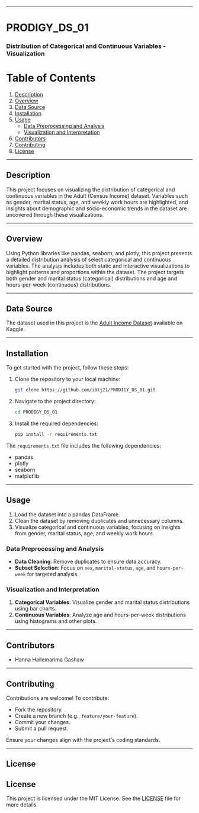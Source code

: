 ___
# PRODIGY_DS_01
### Distribution of Categorical and Continuous Variables - Visualization
# Table of Contents
1. [Description](#description)
2. [Overview](#overview)
3. [Data Source](#data-source)
4. [Installation](#installation)
5. [Usage](#usage)
    - [Data Preprocessing and Analysis](#data-preprocessing-and-analysis)
    - [Visualization and Interpretation](#visualization-and-interpretation)
6. [Contributors](#contributors)
7. [Contributing](#contributing)
8. [License](#license)

___
## Description
This project focuses on visualizing the distribution of categorical and continuous variables in the Adult (Census Income) dataset. Variables such as gender, marital status, age, and weekly work hours are highlighted, and insights about demographic and socio-economic trends in the dataset are uncovered through these visualizations.
___
## Overview
Using Python libraries like pandas, seaborn, and plotly, this project presents a detailed distribution analysis of select categorical and continuous variables. The analysis includes both static and interactive visualizations to highlight patterns and proportions within the dataset. The project targets both gender and marital status (categorical) distributions and age and hours-per-week (continuous) distributions.
___

## Data Source

The dataset used in this project is the [Adult Income Dataset](https://www.kaggle.com/datasets/wenruliu/adult-income-dataset) available on Kaggle.
___
## Installation

To get started with the project, follow these steps:

1. Clone the repository to your local machine:
    ```bash
    git clone https://github.com/ibtj21/PRODIGY_DS_01.git
    ```

2. Navigate to the project directory:
    ```bash
    cd PRODIGY_DS_01
    ```

3. Install the required dependencies:
    ```bash
    pip install -r requirements.txt
    ```

The `requirements.txt` file includes the following dependencies:

- pandas
- plotly
- seaborn
- matplotlib
___

## Usage

1. Load the dataset into a pandas DataFrame.
2. Clean the dataset by removing duplicates and unnecessary columns.
3. Visualize categorical and continuous variables, focusing on insights from gender, marital status, age, and weekly work hours.

### Data Preprocessing and Analysis
- **Data Cleaning**: Remove duplicates to ensure data accuracy.
- **Subset Selection**: Focus on `sex`, `marital-status`, `age`, and `hours-per-week` for targeted analysis.

### Visualization and Interpretation
1. **Categorical Variables**: Visualize gender and marital status distributions using bar charts.
2. **Continuous Variables**: Analyze age and hours-per-week distributions using histograms and other plots.
___
## Contributors
- Hanna Hailemarima Gashaw
___
## Contributing
Contributions are welcome! To contribute:

- Fork the repository.
- Create a new branch (e.g., `feature/your-feature`).
- Commit your changes.
- Submit a pull request.

Ensure your changes align with the project's coding standards.
___

## License
## License
This project is licensed under the MIT License. See the [LICENSE](https://github.com/ibtj21/PRODIGY_DS_01/blob/main/LICENSE) file for more details.
